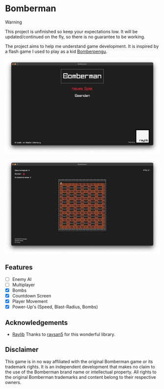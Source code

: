 # Bomberman

> [!WARNING]
> This project is unfinished so keep your expectations low.
> It will be updated/continued on the fly, so there is no guarantee to be working.

The project aims to help me understand game development.
It is inspired by a flash game I used to play as a kid [Bomberpengu](https://bomberman.fandom.com/de/wiki/BomberPengu).

<p align=center>
  <img src="./docs/screenshots/main-menu.png">
</p>

<p align=center>
  <img src="./docs/screenshots/in-game.png">
</p>

## Features

- [ ] Enemy AI
- [ ] Multiplayer
- [x] Bombs
- [x] Countdown Screen
- [x] Player Movement
- [x] Power-Up's (Speed, Blast-Radius, Bombs)

## Acknowledgements

- [Raylib](https://github.com/raysan5/raylib) Thanks to [raysan5](https://github.com/raysan5) for this wonderful library.

## Disclaimer

This game is in no way affiliated with the original Bomberman game or its trademark rights.
It is an independent development that makes no claim to the use of the Bomberman brand name or intellectual property.
All rights to the original Bomberman trademarks and content belong to their respective owners.

